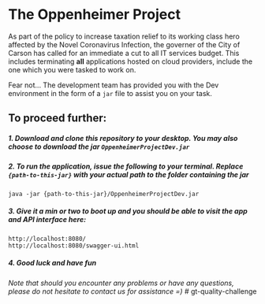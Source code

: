 # The Oppenheimer Project 
As part of the policy to increase taxation relief to its working class hero affected by the Novel Coronavirus Infection, the governer of the City of Carson has called for an immediate a cut to all IT services budget. This includes terminating **all** applications hosted on cloud providers, include the one which you were tasked to work on.

Fear not... The development team has provided you with the Dev environment in the form of a `jar` file to assist you on your task.

## To proceed further:

##### 1. Download and clone this repository to your desktop. You may also choose to download the jar `OppenheimerProjectDev.jar`  
##### 2. To run the application, issue the following to your terminal. Replace `{path-to-this-jar}` with your actual path to the folder containing the jar 
```
java -jar {path-to-this-jar}/OppenheimerProjectDev.jar
```

##### 3. Give it a min or two to boot up and you should be able to visit the app and API interface here:
```
http://localhost:8080/
http://localhost:8080/swagger-ui.html
```

##### 4. Good luck and have fun

_Note that should you encounter any problems or have any questions, please do not hesitate to contact us for assistance =)_ # gt-quality-challenge
